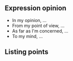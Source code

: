 ## Expression opinion

- In my opinion, ...
- From my point of view, ...
- As far as I'm concerned, ...
- To my mind, ...

## Listing points
